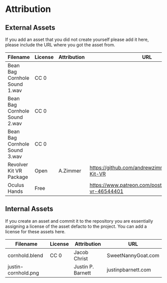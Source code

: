 # Attribution

## External Assets

If you add an asset that you did not create yourself please add it here, please include the URL where you got the asset from.


| Filename                      | License | Attribution | URL |
|-------------------------------|---------|-------------|-----|
| Bean Bag Cornhole Sound 1.wav | CC 0    |             |     |
| Bean Bag Cornhole Sound 2.wav | CC 0    |             |     |
| Bean Bag Cornhole Sound 3.wav | CC 0    |             |     |
| Revolver Kit VR Package       | Open    | A.Zimmer    |https://github.com/andrewzimmer906/Revolver-Kit-VR
| Oculus Hands                  | Free    |             |https://www.patreon.com/posts/free-oculus-vr-46544401


## Internal Assets
If you create an asset and commit it to the repository you are essentially assigning a license of the asset defacto to the project.  You can add a license for these assets here.



| Filename            | License | Attribution       | URL                |
|---------------------|---------|-------------------|--------------------|
| cornhold.blend      | CC 0    | Jacob Christ      | SweetNannyGoat.com |
| justin-cornhold.png |         | Justin P. Barnett | justinpbarnett.com |

